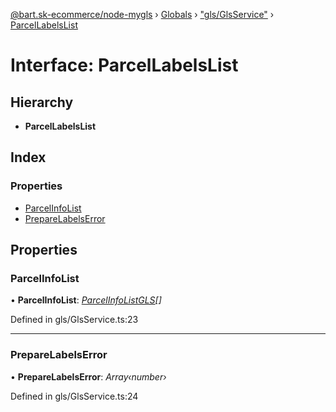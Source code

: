 [@bart.sk-ecommerce/node-mygls](../README.md) › [Globals](../globals.md) › ["gls/GlsService"](../modules/_gls_glsservice_.md) › [ParcelLabelsList](_gls_glsservice_.parcellabelslist.md)

# Interface: ParcelLabelsList

## Hierarchy

* **ParcelLabelsList**

## Index

### Properties

* [ParcelInfoList](_gls_glsservice_.parcellabelslist.md#parcelinfolist)
* [PrepareLabelsError](_gls_glsservice_.parcellabelslist.md#preparelabelserror)

## Properties

###  ParcelInfoList

• **ParcelInfoList**: *[ParcelInfoListGLS](_gls_glsservice_.parcelinfolistgls.md)[]*

Defined in gls/GlsService.ts:23

___

###  PrepareLabelsError

• **PrepareLabelsError**: *Array‹number›*

Defined in gls/GlsService.ts:24
